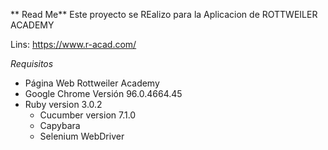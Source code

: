 ** Read Me**
Este proyecto se REalizo para la Aplicacion de ROTTWEILER ACADEMY

Lins: https://www.r-acad.com/

*Requisitos*

- Página Web Rottweiler Academy
- Google Chrome Versión 96.0.4664.45 
- Ruby version  3.0.2
    - Cucumber version 7.1.0
    - Capybara 
    - Selenium WebDriver


